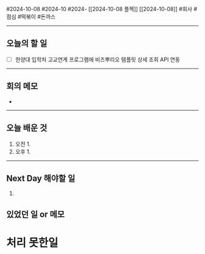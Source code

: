 #2024-10-08 #2024-10 #2024- [[2024-10-08 플젝]] [[2024-10-08]]
#회사 #점심 #떡볶이 #돈까스

---
## 오늘의 할 일
- [ ] 한양대 입학처 고교연계 프로그램에 비즈뿌리오 템플릿 상세 조회 API 연동
---
## 회의 메모
- 
---
## 오늘 배운 것
1. 오전
    1. 
2. 오후
    1. 
---
## Next Day 해야할 일
1. 


## 있었던 일 or 메모


# 처리 못한일